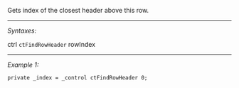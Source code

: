 Gets index of the closest header above this row.


---
*Syntaxes:*

ctrl `ctFindRowHeader` rowIndex

---
*Example 1:*

```sqf
private _index = _control ctFindRowHeader 0;
```